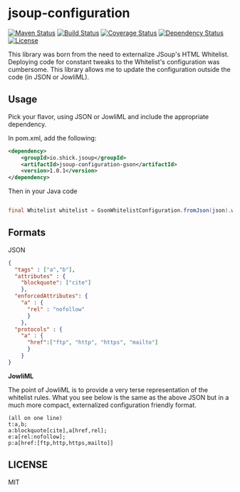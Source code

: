 # jsoup-configuration


[![Maven Status](https://maven-badges.herokuapp.com/maven-central/io.shick.jsoup/jsoup-configuration/badge.svg?style=flat)](http://mvnrepository.com/artifact/io.shick.jsoup/jsoup-configuration)
[![Build Status](https://travis-ci.org/trevershick/jsoup-configuration.svg?branch=master)](https://travis-ci.org/trevershick/jsoup-configuration)
[![Coverage Status](https://coveralls.io/repos/github/trevershick/jsoup-configuration/badge.svg?branch=master)](https://coveralls.io/github/trevershick/jsoup-configuration?branch=master)
[![Dependency Status](https://www.versioneye.com/user/projects/58253d34613b6801fb37e874/badge.svg?style=flat-square)](https://www.versioneye.com/user/projects/58253d34613b6801fb37e874)
[![License](http://img.shields.io/:license-mit-brightgreen.svg)](http://www.apache.org/licenses/LICENSE-2.0.html)


This library was born from the need to externalize JSoup's HTML Whitelist.  Deploying code
for constant tweaks to the Whitelist's configuration was cumbersome.  This library allows
me to update the configuration outside the code (in JSON or JowliML).

Usage
-----
Pick your flavor, using JSON or JowliML and include the appropriate dependency.

In pom.xml, add the following:

```xml
<dependency>
    <groupId>io.shick.jsoup</groupId>
    <artifactId>jsoup-configuration-gson</artifactId>
    <version>1.0.1</version>
</dependency>
```


Then in your Java code

```java

final Whitelist whitelist = GsonWhitelistConfiguration.fromJson(json).whitelist();

```

Formats
----

JSON
```json
{
  "tags" : ["a","b"],
  "attributes" : {
    "blockquote": ["cite"]
    },
  "enforcedAttributes": {
    "a" : {
      "rel" : "nofollow"
      }
    },
  "protocols" : {
    "a" : { 
      "href":["ftp", "http", "https", "mailto"]
      }
    }
}
```

**JowliML**

The point of JowliML is to provide a very terse representation of the whitelist rules.
What you see below is the same as the above JSON but in a much more compact,
externalized configuration friendly format.


```
(all on one line)
t:a,b;
a:blockquote[cite],a[href,rel];
e:a[rel:nofollow];
p:a[href:[ftp,http,https,mailto]]
```
LICENSE
-------
MIT
